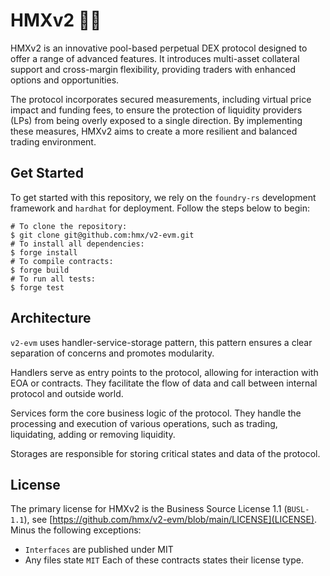 # HMXv2 🐉🔥
HMXv2 is an innovative pool-based perpetual DEX protocol designed to offer a range of advanced features. It introduces multi-asset collateral support and cross-margin flexibility, providing traders with enhanced options and opportunities.

The protocol incorporates secured measurements, including virtual price impact and funding fees, to ensure the protection of liquidity providers (LPs) from being overly exposed to a single direction. By implementing these measures, HMXv2 aims to create a more resilient and balanced trading environment.

## Get Started
To get started with this repository, we rely on the `foundry-rs` development framework and `hardhat` for deployment. Follow the steps below to begin:
```
# To clone the repository:
$ git clone git@github.com:hmx/v2-evm.git
# To install all dependencies:
$ forge install
# To compile contracts:
$ forge build
# To run all tests:
$ forge test
```

## Architecture
`v2-evm` uses handler-service-storage pattern, this pattern ensures a clear separation of concerns and promotes modularity.

Handlers serve as entry points to the protocol, allowing for interaction with EOA or contracts. They facilitate the flow of data and call between internal protocol and outside world.

Services form the core business logic of the protocol. They handle the processing and execution of various operations, such as trading, liquidating, adding or removing liquidity.

Storages are responsible for storing critical states and data of the protocol.

## License
The primary license for HMXv2 is the Business Source License 1.1 (`BUSL-1.1`), see [https://github.com/hmx/v2-evm/blob/main/LICENSE](LICENSE). Minus the following exceptions:
- `Interfaces` are published under MIT
- Any files state `MIT`
Each of these contracts states their license type.